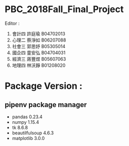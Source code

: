 # PBC_2018Fall_Final_Project

Editor : 
1. 會計四 許庭瑜 B04702013
2. 心理二 蔡淨如 B06207088
3. 社會三 郭思妤 B05305014
4. 國企四 童安弘 B04704031
5. 經濟三 蔣豐煜 B05607063
6. 地理四 林沃錚 B01208020


# Package Version :
## pipenv package manager ##
 - pandas 0.23.4
 - numpy 1.15.4
 - tk 8.6.8
 - beautilfulsoup 4.6.3
 - matplotlib 3.0.0

